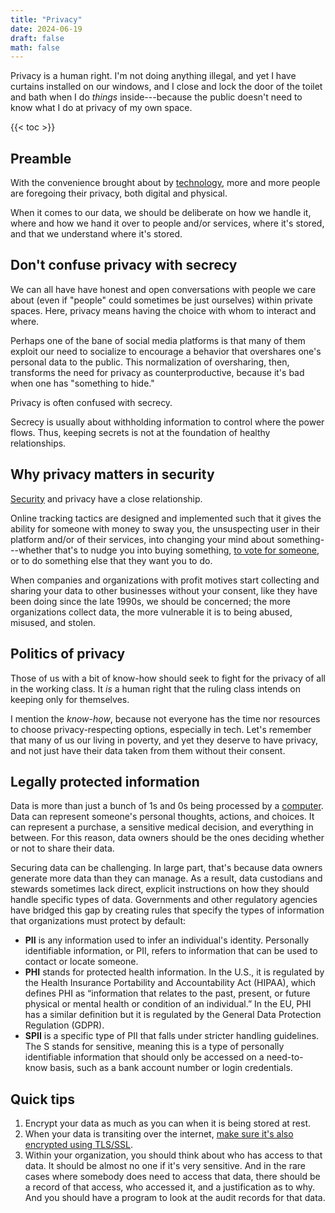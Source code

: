 ```yaml
---
title: "Privacy"
date: 2024-06-19
draft: false
math: false
---
```


Privacy is a human right. I'm not doing anything illegal, and yet I have
curtains installed on our windows, and I close and lock the door of the
toilet and bath when I do *things* inside---because the public doesn't
need to know what I do at privacy of my own space.

{{< toc >}}

## Preamble

With the convenience brought about by [technology](/technology), more
and more people are foregoing their privacy, both digital and physical.

When it comes to our data, we should be deliberate on how we handle it,
where and how we hand it over to people and/or services, where it's
stored, and that we understand where it's stored.

## Don't confuse privacy with secrecy

We can all have have honest and open conversations with people we care
about (even if "people" could sometimes be just ourselves) within
private spaces. Here, privacy means having the choice with whom to
interact and where.

Perhaps one of the bane of social media platforms is that
many of them exploit our need to socialize to encourage a behavior that
overshares one's personal data to the public. This normalization of
oversharing, then, transforms the need for privacy as counterproductive,
because it's bad when one has "something to hide."

Privacy is often confused with secrecy.

Secrecy is usually about withholding information to
control where the power flows. Thus, keeping secrets is not at the
foundation of healthy relationships.

## Why privacy matters in security

[Security](/security) and privacy have a close relationship.

Online tracking tactics are designed and implemented such that it gives
the ability for someone with money to sway you, the unsuspecting user in
their platform and/or of their services, into changing your mind about
something---whether that's to nudge you into buying something,
[to vote for someone](/voting),
or to do something else that they want you to do.

When companies and organizations with profit motives start collecting
and sharing your data to other businesses without your consent, like
they have been doing since the late 1990s, we should be concerned; the
more organizations collect data, the more vulnerable it is to being
abused, misused, and stolen.

## Politics of privacy

Those of us with a bit of know-how should seek to
fight for the privacy of all in the working class. It *is* a human right
that the ruling class intends on keeping only for themselves.

I mention the *know-how*, because not everyone has the time nor
resources to choose privacy-respecting options, especially in tech.
Let's remember that many of us our living in poverty, and yet they
deserve to have privacy, and not just have their data taken from them
without their consent.

## Legally protected information

Data is more than just a bunch of 1s and 0s being processed by a
[computer](/computer). Data can represent someone's personal thoughts,
actions, and choices. It can represent a purchase, a sensitive medical
decision, and everything in between. For this reason, data owners should
be the ones deciding whether or not to share their data.

Securing data can be challenging. In large part, that's because data
owners generate more data than they can manage. As a result, data
custodians and stewards sometimes lack direct, explicit instructions on
how they should handle specific types of data. Governments and other
regulatory agencies have bridged this gap by creating rules that specify
the types of information that organizations must protect by default:

- **PII** is any information used to infer an individual's identity.
  Personally identifiable information, or PII, refers to information
  that can be used to contact or locate someone.
- **PHI** stands for protected health information.  In the U.S., it is
  regulated by the Health Insurance Portability and Accountability Act
  (HIPAA), which defines PHI as “information that relates to the past,
  present, or future physical or mental health or condition of an
  individual.” In the EU, PHI has a similar definition but it is
  regulated by the General Data Protection Regulation (GDPR).
- **SPII** is a specific type of PII that falls under stricter handling
  guidelines. The S stands for sensitive, meaning this is a type of
  personally identifiable information that should only be accessed on a
  need-to-know basis, such as a bank account number or login
  credentials.

## Quick tips

1. Encrypt your data as much as you can when it is being stored at rest.
2. When your data is transiting over the internet,
   [make sure it's also encrypted using TLS/SSL](/network-security).
3. Within your organization, you should think about who has access to
   that data. It should be almost no one if it's very sensitive. And in
   the rare cases where somebody does need to access that data, there
   should be a record of that access, who accessed it, and a
   justification as to why. And you should have a program to look at the
   audit records for that data.
